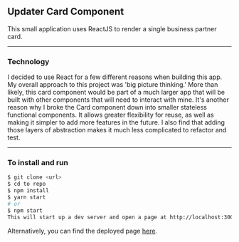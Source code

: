 ## Updater Card Component

This small application uses ReactJS to render a single business partner card. 

----------------------------------------

### Technology

I decided to use React for a few different reasons when building this app. My overall approach to this project was 'big picture thinking.' More than likely, this card component would be part of a much larger app that will be built with other components that will need to interact with mine. It's another reason why I broke the Card component down into smaller stateless functional components. It allows greater flexibility for reuse, as well as making it simpler to add more features in the future. I also find that adding those layers of abstraction makes it much less complicated to refactor and test.

----------------------------------------

### To install and run

```sh
$ git clone <url>
$ cd to repo
$ npm install
$ yarn start
# or 
$ npm start
This will start up a dev server and open a page at http://localhost:3000
```

Alternatively, you can find the deployed page [here](https://updater-card-component.herokuapp.com/).

